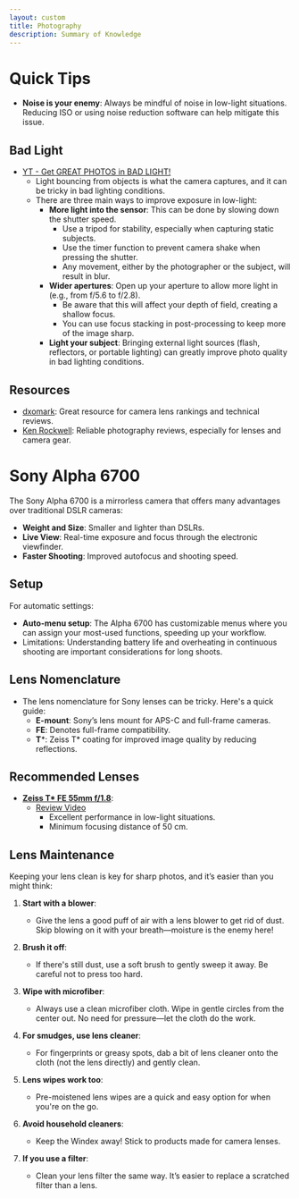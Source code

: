 ```yaml
---
layout: custom
title: Photography
description: Summary of Knowledge
---
```


# Quick Tips

- **Noise is your enemy**: Always be mindful of noise in low-light situations. Reducing ISO or using noise reduction software can help mitigate this issue.

## Bad Light

- [YT - Get GREAT PHOTOS in BAD LIGHT!](https://youtu.be/9ro-kLqbhdA?si=GBJln3Av_8ims3AX)
  - Light bouncing from objects is what the camera captures, and it can be tricky in bad lighting conditions.
  - There are three main ways to improve exposure in low-light:
    - **More light into the sensor**: This can be done by slowing down the shutter speed.
      - Use a tripod for stability, especially when capturing static subjects.
      - Use the timer function to prevent camera shake when pressing the shutter.
      - Any movement, either by the photographer or the subject, will result in blur.
    - **Wider apertures**: Open up your aperture to allow more light in (e.g., from f/5.6 to f/2.8).
      - Be aware that this will affect your depth of field, creating a shallow focus.
      - You can use focus stacking in post-processing to keep more of the image sharp.
    - **Light your subject**: Bringing external light sources (flash, reflectors, or portable lighting) can greatly improve photo quality in bad lighting conditions.

## Resources

- [dxomark](https://www.dxomark.com/Lenses/): Great resource for camera lens rankings and technical reviews.
- [Ken Rockwell](https://www.kenrockwell.com): Reliable photography reviews, especially for lenses and camera gear.

# Sony Alpha 6700

The Sony Alpha 6700 is a mirrorless camera that offers many advantages over traditional DSLR cameras:
- **Weight and Size**: Smaller and lighter than DSLRs.
- **Live View**: Real-time exposure and focus through the electronic viewfinder.
- **Faster Shooting**: Improved autofocus and shooting speed.

## Setup

For automatic settings:
- **Auto-menu setup**: The Alpha 6700 has customizable menus where you can assign your most-used functions, speeding up your workflow.
- Limitations: Understanding battery life and overheating in continuous shooting are important considerations for long shoots.

## Lens Nomenclature

- The lens nomenclature for Sony lenses can be tricky. Here's a quick guide:
  - **E-mount**: Sony’s lens mount for APS-C and full-frame cameras.
  - **FE**: Denotes full-frame compatibility.
  - **T***: Zeiss T* coating for improved image quality by reducing reflections.

## Recommended Lenses

- **[Zeiss T* FE 55mm f/1.8](https://www.kenrockwell.com/sony/zeiss/55mm-f18.htm)**:
  - [Review Video](https://youtu.be/4MtIRKqhWaY?si=_VlW4AI_ilmS8icd)
    - Excellent performance in low-light situations.
    - Minimum focusing distance of 50 cm.

## Lens Maintenance

Keeping your lens clean is key for sharp photos, and it’s easier than you might think:

1. **Start with a blower**: 
   - Give the lens a good puff of air with a lens blower to get rid of dust. Skip blowing on it with your breath—moisture is the enemy here!

2. **Brush it off**: 
   - If there's still dust, use a soft brush to gently sweep it away. Be careful not to press too hard.

3. **Wipe with microfiber**: 
   - Always use a clean microfiber cloth. Wipe in gentle circles from the center out. No need for pressure—let the cloth do the work.

4. **For smudges, use lens cleaner**: 
   - For fingerprints or greasy spots, dab a bit of lens cleaner onto the cloth (not the lens directly) and gently clean.

5. **Lens wipes work too**: 
   - Pre-moistened lens wipes are a quick and easy option for when you're on the go.

6. **Avoid household cleaners**: 
   - Keep the Windex away! Stick to products made for camera lenses.

7. **If you use a filter**: 
   - Clean your lens filter the same way. It’s easier to replace a scratched filter than a lens.

